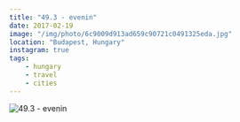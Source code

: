 ```yaml
---
title: "49.3 - evenin"
date: 2017-02-19
image: "/img/photo/6c9009d913ad659c90721c0491325eda.jpg"
location: "Budapest, Hungary"
instagram: true
tags:
    - hungary
    - travel
    - cities
---
```


![49.3 - evenin](/img/photo/6c9009d913ad659c90721c0491325eda.jpg)
